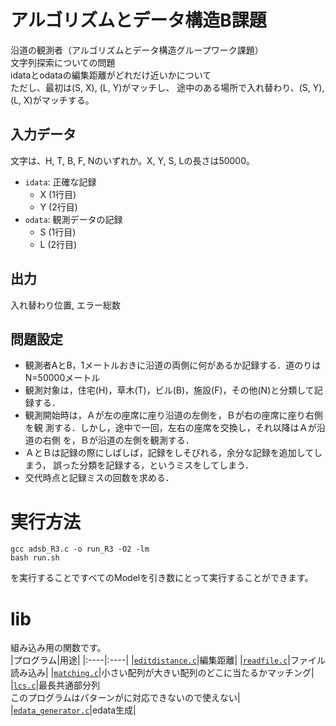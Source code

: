 # アルゴリズムとデータ構造B課題
沿道の観測者（アルゴリズムとデータ構造グループワーク課題）  
文字列探索についての問題  
idataとodataの編集距離がどれだけ近いかについて  
ただし、最初は(S, X), (L, Y)がマッチし、
途中のある場所で入れ替わり、(S, Y), (L, X)がマッチする。

## 入力データ
文字は、H, T, B, F, Nのいずれか。X, Y, S, Lの長さは50000。
- `idata`: 正確な記録
  - X (1行目)
  - Y (2行目)
- `odata`: 観測データの記録
  - S (1行目)
  - L (2行目)

## 出力
入れ替わり位置, エラー総数

## 問題設定
- 観測者AとB，1メートルおきに沿道の両側に何があるか記録する．道のりはN=50000メートル
- 観測対象は，住宅(H)，草木(T)，ビル(B)，施設(F)，その他(N)と分類して記録する．
- 観測開始時は，Ａが左の座席に座り沿道の左側を，Ｂが右の座席に座り右側を観
測する．しかし，途中で一回，左右の座席を交換し，それ以降はＡが沿道の右側
を，Ｂが沿道の左側を観測する．
- ＡとＢは記録の際にしばしば，記録をしそびれる，余分な記録を追加してしまう，
誤った分類を記録する，というミスをしてしまう．
- 交代時点と記録ミスの回数を求める．

# 実行方法
```
gcc adsb_R3.c -o run_R3 -O2 -lm
bash run.sh
``` 
を実行することですべてのModelを引き数にとって実行することができます。

# lib
組み込み用の関数です。  
|プログラム|用途|
|:----|:----|
|[`editdistance.c`](lib/editdistance.c)|編集距離|
|[`readfile.c`](lib/readfile.c)|ファイル読み込み|
|[`matching.c`](lib/matching.c)|小さい配列が大きい配列のどこに当たるかマッチング|
|[`lcs.c`](lib/lcs.c)|最長共通部分列<br>このプログラムはパターンがに対応できないので使えない|
|[`edata_generator.c`](lib/edata_generator.c)|edata生成|
